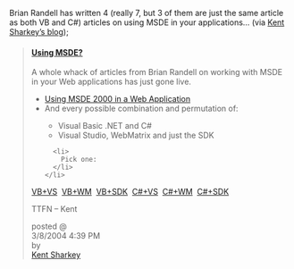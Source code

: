 Brian Randell has written 4 (really 7, but 3 of them are just the same article as both VB and C#) articles on using MSDE in your applications&#8230; (via <a href="http://blogs.msdn.com/ksharkey" target="_blank" class="broken_link">Kent Sharkey&#8217;s blog</a>);

> <div class="post">
>   <h4>
>     <a id="RecentPosts__ctl0_Hyperlink2" href="http://blogs.msdn.com/ksharkey/archive/2004/03/08/86256.aspx" class="broken_link">Using MSDE?</a>
>   </h4>
>   
>   <p>
>     A whole whack of articles from Brian Randell on working with MSDE in your Web applications has just gone live.
>   </p>
>   
>   <ul>
>     <li>
>       <a href="http://msdn.microsoft.com/asp.net/using/understanding/data/default.aspx?pull=/library/en-us/dnmsde2kwrk/html/msde2000webapp.asp">Using MSDE 2000 in a Web Application</a> <li>
>         And every possible combination and permutation of:
>       </li>
>       <ul>
>         <li>
>           Visual Basic .NET and C#
>         </li>
>         <li>
>           Visual Studio, WebMatrix and just the SDK
>         </li>
>       </ul>
>       
>       <li>
>         Pick one:
>       </li>
>     </li>
>   </ul>
>   
>   <p>
>     <a href="http://msdn.microsoft.com/asp.net/using/understanding/data/default.aspx?pull=/library/en-us/dnmsde2kwrk/html/mypicsvbvs.asp">VB+VS</a>&nbsp; <a href="http://msdn.microsoft.com/asp.net/using/understanding/data/default.aspx?pull=/library/en-us/dnmsde2kwrk/html/mypicsvbwm.asp">VB+WM</a>&nbsp; <a href="http://msdn.microsoft.com/asp.net/using/understanding/data/default.aspx?pull=/library/en-us/dnmsde2kwrk/html/mypicsvbsdk.asp">VB+SDK</a>&nbsp; <a href="http://msdn.microsoft.com/asp.net/using/understanding/data/default.aspx?pull=/library/en-us/dnmsde2kwrk/html/mypicscsvs.asp">C#+VS</a>&nbsp; <a href="http://msdn.microsoft.com/asp.net/using/understanding/data/default.aspx?pull=/library/en-us/dnmsde2kwrk/html/mypicscswm.asp">C#+WM</a>&nbsp; <a href="http://msdn.microsoft.com/asp.net/using/understanding/data/default.aspx?pull=/library/en-us/dnmsde2kwrk/html/mypicscssdk.asp">C#+SDK</a>
>   </p>
>   
>   <p>
>     TTFN &#8211; Kent
>   </p>
>   
>   <p class="postfoot">
>     posted @<br /> 3/8/2004 4:39 PM<br /> by<br /> <a id="RecentPosts__ctl0_Hyperlink3" class="clsSubText broken_link" href="http://blogs.msdn.com/ksharkey/">Kent Sharkey</a>
>   </p></p>
> </div>